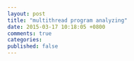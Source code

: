 ```yaml
---
layout: post
title: "multithread program analyzing"
date: 2015-03-17 10:18:05 +0800
comments: true
categories: 
published: false
---
```

